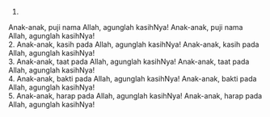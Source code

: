 1.
Anak-anak, puji nama Allah, agunglah kasihNya!
Anak-anak, puji nama Allah, agunglah kasihNya!
<br>
2.
Anak-anak, kasih pada Allah, agunglah kasihNya!
Anak-anak, kasih pada Allah, agunglah kasihNya!
<br>
3.
Anak-anak, taat pada Allah, agunglah kasihNya!
Anak-anak, taat pada Allah, agunglah kasihNya!
<br>
4.
Anak-anak, bakti pada Allah, agunglah kasihNya!
Anak-anak, bakti pada Allah, agunglah kasihNya!
<br>
5.
Anak-anak, harap pada Allah, agunglah kasihNya!
Anak-anak, harap pada Allah, agunglah kasihNya!